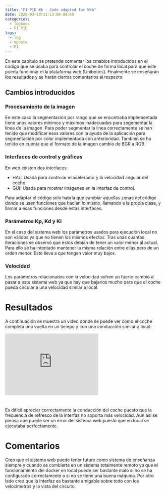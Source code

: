 ```yaml
---
title: "F1 PID #6 - Code adapted for Web"
date: 2020-03-13T11:13:00-04:00
categories:
  - logbook
  - F1 PID
tags:
  - log
  - update
  - F1
---
```


En este capítulo se pretende comentar los cmabios introducidos en el código que se usaba para controlar el coche de forma local para que este pueda funcionar el la plataforma web (Unibotics). Finalmente se enseñarán los resultados y se harán ciertos comentarios al respecto

## Cambios introducidos

### Procesamiento de la imagen

En este caso la segmentación por rango que se encontraba implementada tiene unos valores mínimos y máximos inadecuados para segementar la linea de la imagen. Para poder segmentar la linea correctamente se han tenido que modificar esos valores con la ayuda de la aplicación para segmentación por color implementada con anterioridad. También se ha tenido en cuenta que el formato de la imagen cambio de BGR a RGB.

### Interfaces de control y gráficas

En web existen dos interfaces:
- HAL: Usada para controlar el acelerador y la velocidad angular del coche.
- GUI: Usada para mostrar imágenes en la interfaz de control.

Para adaptar el código solo habría que cambiar aquellas zonas del código donde se usen funciones que hacían lo mismo, llamando a la propia clase, y llamar a esas funciones desde estas interfaces.

### Parámetros Kp, Kd y Ki

En el caso del sistema web los parámetros usados para ejecución local no son válidos ya que no tienen los mismos efectos. Tras unas cuantas iteraciones se observó que estos debían de tener un valor menor al actual. Para ello se ha intentado mantener la misma relación entre ellas pero de un orden menor. Esto lleva a que tengan valor muy bajos.

### Velocidad

Los parámetros relacionados con la velocidad sufren un fuerte cambio al pasar a este sistema web ya que hay que bajarlos mucho para que el coche pueda circular a una velocidad similar a local.

# Resultados

A continuación se muestra un video donde se puede ver como el coche completa una vuelta en un tiempo y con una conducción similar a local:

<iframe src="https://www.youtube.com/embed/Mdf80gbf0JE&autoplay=1" 
        height="197.5" frameborder="0" allowfullscreen style="display: flex; padding-bottom: 25px"></iframe>

Es dificil apreciar correctamente la conducción del coche puesto que la frecuencia de refresco de la interfaz no soporta más velocidad. Aun así se piensa que puede ser un error del sistema web puesto que en local se ejecutaba perfectamente.

# Comentarios

Creo que el sistema web puede tener futuro como sistema de enseñanza siempre y cuando se combierta en un sistema totalmente remoto ya que el funcionamiento del docker en local puede ser bastante malo si no se ha configurado correctamente o si no se tiene una buena máquina. Por otro lado creo que la interfaz es bastante amigable sobre todo con los velocimetros y la vista del circuito.